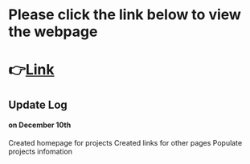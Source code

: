 # Please click the link below to view the webpage

# 👉[Link](http://gaoqian310.github.io)


## Update Log

#### on December 10th

Created homepage for projects
Created links for other pages
Populate projects infomation

